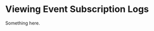 [title]: # (Viewing Event Subscription Logs)
[tags]: # (XXX)
[priority]: # (2829)
# Viewing Event Subscription Logs
Something here.
